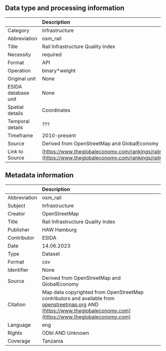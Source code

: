 ## Data type and processing information 

|                     | Description                                                                                                                |
|:--------------------|:---------------------------------------------------------------------------------------------------------------------------|
| Category            | Infrastructure                                                                                                             |
| Abbreviation        | osm_rail                                                                                                                   |
| Title               | Rail Infrastructure Quality Index                                                                                          |
| Necessity           | required                                                                                                                   |
| Format              | API                                                                                                                        |
| Operation           | binary*weight                                                                                                              |
| Original unit       | None                                                                                                                       |
| ESIDA database unit | None                                                                                                                       |
| Spatial details     | Coordinates                                                                                                                |
| Temporal details    | ???                                                                                                                        |
| Timeframe           | 2010-present                                                                                                               |
| Source              | Derived from OpenStreetMap and GlobalEconomy                                                                               |
| Link to Source      | [https://www.theglobaleconomy.com/rankings/railroad_quality/](https://www.theglobaleconomy.com/rankings/railroad_quality/) |

## Metadata information 

|              | Description                                                                                                                                                                             |
|:-------------|:----------------------------------------------------------------------------------------------------------------------------------------------------------------------------------------|
| Abbreviation | osm_rail                                                                                                                                                                                |
| Subject      | Infrastructure                                                                                                                                                                          |
| Creator      | OpenStreetMap                                                                                                                                                                           |
| Title        | Rail Infrastructure Quality Index                                                                                                                                                       |
| Publisher    | HAW Hamburg                                                                                                                                                                             |
| Contributor  | ESIDA                                                                                                                                                                                   |
| Date         | 14.06.2023                                                                                                                                                                              |
| Type         | Dataset                                                                                                                                                                                 |
| Format       | csv                                                                                                                                                                                     |
| Identifier   | None                                                                                                                                                                                    |
| Source       | Derived from OpenStreetMap and GlobalEconomy                                                                                                                                            |
| Citation     | Map data copyrighted from OpenStreetMap contributors and available from [openstreetmap.org](openstreetmap.org) AND [https://www.theglobaleconomy.com](https://www.theglobaleconomy.com) |
| Language     | eng                                                                                                                                                                                     |
| Rights       | ODbl AND Unknown                                                                                                                                                                        |
| Coverage     | Tanzania                                                                                                                                                                                |